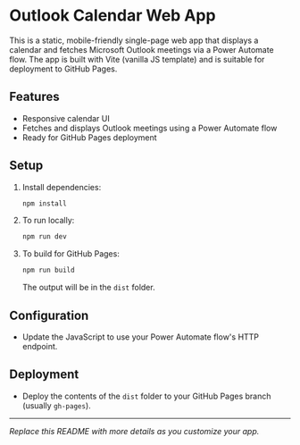 # Outlook Calendar Web App

This is a static, mobile-friendly single-page web app that displays a calendar and fetches Microsoft Outlook meetings via a Power Automate flow. The app is built with Vite (vanilla JS template) and is suitable for deployment to GitHub Pages.

## Features
- Responsive calendar UI
- Fetches and displays Outlook meetings using a Power Automate flow
- Ready for GitHub Pages deployment

## Setup
1. Install dependencies:
   ```sh
   npm install
   ```
2. To run locally:
   ```sh
   npm run dev
   ```
3. To build for GitHub Pages:
   ```sh
   npm run build
   ```
   The output will be in the `dist` folder.

## Configuration
- Update the JavaScript to use your Power Automate flow's HTTP endpoint.

## Deployment
- Deploy the contents of the `dist` folder to your GitHub Pages branch (usually `gh-pages`).

---

*Replace this README with more details as you customize your app.*
